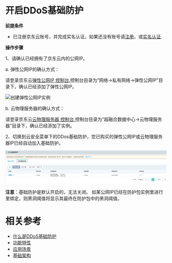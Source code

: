 # 开启DDoS基础防护

**前提条件**

- 已注册京东云账号，并完成实名认证。如果还没有账号请[注册](https://accounts.jdcloud.com/p/regPage?source=jdcloud%26ReturnUrl=%2f%2fuc.jdcloud.com%2fpassport%2fcomplete%3freturnUrl%3dhttp%3A%2F%2Fuc.jdcloud.com%2Fredirect%2FloginRouter%3FreturnUrl%3Dhttps%253A%252F%252Fwww.jdcloud.com%252Fhelp%252Fdetail%252F734%252FisCatalog%252F1)，或[实名认证](https://uc.jdcloud.com/account/certify).

**操作步骤**

1、请确认已经拥有了京东云内的公网IP。

a. 弹性公网IP的确认方式：

请登录京东云[弹性公网IP 控制台](http://cns-console.jdcloud.com/host/pip/list),控制台目录为“网络->私有网络->弹性公网IP”目录下，确认已经添加了弹性公网IP。

![创建弹性公网IP实例](https://github.com/jdcloudcom/cn/blob/Anti-DDoS/image/Basic+20Anti-DDos/instance%2003.png)

b. 云物理服务器的确认方式：

请登录京东云[云物理服务器 控制台](http://cps-console.jdcloud.com/list),控制台目录为“超融合数据中心->云物理服务器”目录下，确认已经添加了实例。


2、切换到云安全菜单下的DDos基础防护，您已购买的弹性公网IP或云物理服务器IP已经自动加入基础防护。

![创建云物理服务器实例](../../../../image/Basic%20Anti-DDos/Instance02.png)

**注意**：基础防护是默认开启的，无法关闭。 如某公网IP已经在防护包实例里进行里绑定，则黑洞阈值将显示其最终在防护包中的黑洞阈值。

# 相关参考
- [什么是DDoS基础防护](../Introduction/Product-Overview.md)
- [功能特性](../Introduction/Features.md)
- [应用场景](../Introduction/Application-Scenarios.md)
- [基础架构](../Introduction/Basic-Infrastructure.md)
